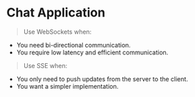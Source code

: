 # Chat Application

>Use WebSockets when:
- You need bi-directional communication.
- You require low latency and efficient communication.
>Use SSE when:
- You only need to push updates from the server to the client.
- You want a simpler implementation.
